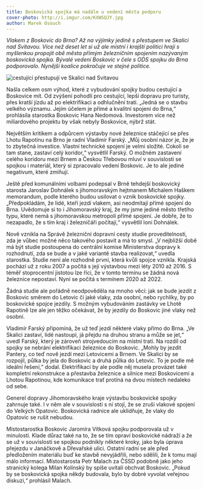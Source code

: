 ```yaml
---
title: Boskovická spojka má nadále u vedení města podporu
cover-photo: http://i.imgur.com/KXWSQJY.jpg
author: Marek Osouch
---
```


*Vlakem z Boskovic do Brna? Až na výjimky jedině s přestupem ve Skalici nad Svitavou. Více než deset let si už ale místní i krajští politici hrají s myšlenkou propojit obě města přímým železničním spojením nazývaným boskovická spojka. Bývalé vedení Boskovic v čele s ODS spojku do Brna podporovalo. Nynější koalice pokračuje ve stejné politice.*

<img src="http://i.imgur.com/KXWSQJY.jpg" alt="cestující přestupují ve Skalici nad Svitavou" class="img-responsive">

Našla celkem osm výhod, které z vybudování spojky budou cestující a Boskovice mít. Od zvýšení pohodlí pro cestující, lepší dopravu pro turisty, přes kratší jízdu až po elektrifikaci a odhlučnění trati. „Jedná se o stavbu velkého významu. Jejím účelem je přímé a kvalitní spojení do Brna,“ prohlásila starostka Boskovic Hana Nedomová. Investorem více než miliardového projektu by však nebyly Boskovice, nýbrž stát.

Největším kritikem a odpůrcem výstavby nové železnice stáčející se přes Lhotu Rapotinu na Brno je radní Vladimír Farský. „Můj osobní názor je, že je to zbytečná investice. Vlastní technické spojení je velmi složité. Cokoli se tam stane, zastaví celý koridor,“ vysvětlil Farský. O možném zastavení celého koridoru mezi Brnem a Českou Třebovou mluví v souvislosti se spojkou i materiál, který si zpracovalo vedení Boskovic. Je to ale jediné negativum, které zmiňují.

Ještě před komunálními volbami podepsal v Brně tehdejší boskovický starosta Jaroslav Dohnálek s jihomoravským hejtmanem Michalem Haškem memorandum, podle kterého budou usilovat o vznik boskovické spojky. „Předpokládám, že lidé, kteří jezdí vlakem, asi neodmítají přímé spojení do Brna. Uvědomuje si to i Jihomoravský kraj, že my jsme jediné město třetího typu, které nemá s jihomoravskou metropolí přímé spojení. Je dobře, že to nezapadlo, že s tím kraj i železničáři počítají,“ vysvětlil loni Dohnálek.

Nově vznikla na Správě železniční dopravní cesty studie proveditelnosti, zda je vůbec možné něco takového postavit a má to smysl. „V nejbližší době má být studie postoupena do centrální komise Ministerstva dopravy k rozhodnutí, zda se bude a v jaké variantě stavba realizovat,“ uvedla starostka. Studie není ale rozhodně první, která kvůli spojce vznikla. Krajská pochází už z roku 2007 a počítá s její výstavbou mezi léty 2010 až 2016. S téměř stoprocentní jistotou lze říci, že v tomto termínu se žádná nová železnice nepostaví. Nyní se počítá s termínem 2020 až 2022.

Žádná studie ale pořádně neodpověděla na mnoho věcí: jak se bude jezdit z Boskovic směrem do Letovic či jaké vlaky, zda osobní, nebo rychlíky, by po boskovické spojce jezdily. S možným vybudováním zastávky ve Lhotě Rapotině lze ale jen těžko očekávat, že by jezdily do Boskovic jiné vlaky než osobní.

Vladimír Farský připomíná, že už teď jezdí některé vlaky přímo do Brna. „Ve Skalici zastaví, lidé nastoupí, já přejdu na druhou stranu a může se jet,“ uvedl Farský, který je zároveň strojvedoucím na místní trati. Na rozdíl od spojky se nebrání elektrifikaci železnice do Boskovic. „Mohly by jezdit Pantery, co teď nově jezdí mezi Letovicemi a Brnem. Ve Skalici by se rozpojil, půlka by jela do Boskovic a druhá půlka do Letovic. To je podle mě ideální řešení,“ dodal. Elektrifikaci by ale podle něj musela provázet také kompletní rekonstrukce a přestavba železnice a silnice mezi Boskovicemi a Lhotou Rapotinou, kde komunikace trať protíná na dvou místech nedaleko od sebe.

Generel dopravy Jihomoravského kraje výstavbu boskovické spojky zahrnuje také. I v něm ale v souvislosti  s ní stojí, že se zruší vlakové spojení do Velkých Opatovic. Boskovická radnice ale uklidňuje, že vlaky do Opatovic se rušit nebudou.

Místostarostka Boskovic Jaromíra Vítková spojku podporovala už v minulosti. Klade důraz také na to, že se tím opraví boskovické nádraží a že se už v souvislosti se spojkou podnikly některé kroky, jako byla úprava přejezdu v Janáčkově a Dřevařské ulici. Ostatní radní se ale před předložením materiálu buď ke stavbě nevyjádřili, nebo sdělili, že k tomu mají málo informací. Místostarosta Petr Malach za ČSSD podobně jako jeho stranický kolega Milan Kolínský by spíše uvítali obchvat Boskovic. „Pokud by se boskovická spojka někdy budovala, bylo by dobré vyvolat veřejnou diskuzi,“ prohlásil Malach.
